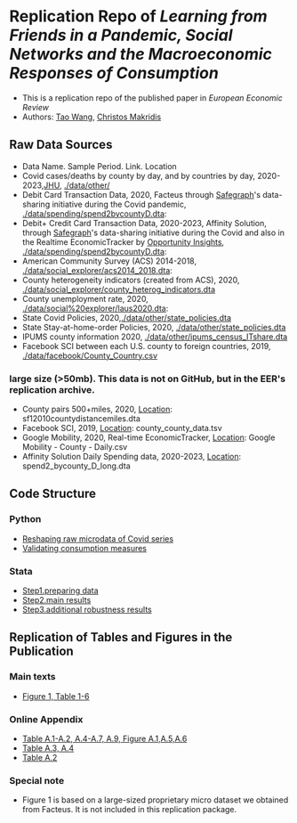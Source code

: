 # Replication Repo of _Learning from Friends in a Pandemic, Social Networks and the Macroeconomic Responses of Consumption_
- This is a replication repo of the published paper in _European Economic Review_
- Authors: [Tao Wang](taowangeconomics@gmail.com),  [Christos Makridis](christos.a.makridis@gmail.com)

## Raw Data Sources

- Data Name. Sample Period. Link. Location
- Covid cases/deaths by county by day, and by countries by day, 2020-2023,[JHU](https://github.com/CSSEGISandData/COVID-19), [./data/other/](./data/other/)
- Debit Card Transaction Data, 2020, Facteus through [Safegraph](https://www.safegraph.com/blog/safegraph-partners-with-dewey)'s data-sharing initiative during the Covid pandemic, [./data/spending/spend2bycountyD.dta](./data/spending/spend2bycountyD.dta): 
- Debit+ Credit Card Transaction Data, 2020-2023, Affinity Solution, through [Safegraph](https://www.safegraph.com/blog/safegraph-partners-with-dewey)'s data-sharing initiative during the Covid and also in the Realtime EconomicTracker by [Opportunity Insights](https://opportunityinsights.org), [./data/spending/spend2bycountyD.dta](./data/spending/spend2bycountyD.dta): 
- American Community Survey (ACS) 2014-2018, [./data/social_explorer/acs2014_2018.dta](./data/social_explorer/acs2014_2018.dta): 
- County heterogeneity indicators (created from ACS), 2020, [./data/social_explorer/county_heterog_indicators.dta](./data/social_explorer/county_heterog_indicators.dta) 
- County unemployment rate, 2020, [./data/social%20explorer/laus2020.dta](./data/social%20explorer/laus2020.dta): 
- State Covid Policies, 2020,[./data/other/state_policies.dta](./data/other/state_policies.dta)
- State Stay-at-home-order Policies, 2020, [./data/other/state_policies.dta](./data/other/state_policies.dta)
- IPUMS county information 2020, [./data/other/ipums_census_ITshare.dta](./data/other/ipums_census_ITshare.dta) 
- Facebook SCI between each U.S. county to foreign countries, 2019, [./data/facebook/County_Country.csv](./data/facebook/County_Country.csv) 

### large size (>50mb). This data is not on GitHub, but in the EER's replication archive.
- County pairs 500+miles, 2020, [Location](./data/physical/): sf12010countydistancemiles.dta
- Facebook SCI, 2019, [Location](./data/facebook/): county_county_data.tsv
- Google Mobility, 2020, Real-time EconomicTracker, [Location](./data/other/): Google Mobility - County - Daily.csv
- Affinity Solution Daily Spending data, 2020-2023, [Location](./data/spending): spend2_bycounty_D_long.dta
 
## Code Structure 
### Python
- [Reshaping raw microdata of Covid series](./analysis/python/covid_reshape.py)
- [Validating consumption measures](./analysis/python/Compare.ipynb)
### Stata
- [Step1.preparing data](./analysis/preparedata.do)
- [Step2.main results](./analysis/main.do)
- [Step3.additional robustness results](./analysis/robustness.do)

## Replication of Tables and Figures in the Publication

### Main texts
- [Figure 1, Table 1-6](./analysis/main.do)
### Online Appendix 
- [Table A.1-A.2, A.4-A.7, A.9, Figure A.1,A.5,A.6](./analysis/robustness.do)
- [Table A.3, A.4](./analysis/main.do)
- [Table A.2](./analysis/python/Compare.ipynb)

### Special note
-  Figure 1 is based on a large-sized proprietary micro dataset we obtained from Facteus. It is not included in this replication package. 

